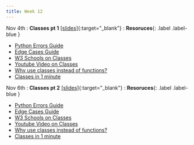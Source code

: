 ```yaml
---
title: Week 12
---
```


Nov 4th
: **Classes pt 1** [\[slides\]](https://docs.google.com/presentation/d/1y74_ucGaVbDx17hv5aW6uftxeosxP8n4nLsIdMG_pwU/edit?usp=sharing){:target="\_blank"}
: **Resoruces**{: .label .label-blue }
- [Python Errors Guide](https://docs.google.com/document/d/1S9DKwV66X5zdpiikkvXE7OnUneR4FRKem3v2xGc4zRg/edit?usp=sharing)
- [Edge Cases Guide](https://docs.google.com/document/d/1erH8pX7RWOcaF2SLMjThGzq7nwDChwIruURsV9-wGN8/edit?usp=sharing)
- [W3 Schools on Classes](https://www.w3schools.com/python/python_classes.asp)
- [Youtube Video on Classes](https://www.youtube.com/watch?v=q2SGW2VgwAM)
- [Why use classes instead of functions?](https://www.reddit.com/r/learnpython/comments/1mc8ih/why_should_you_use_classes_instead_of_functions/)
- [Classes in 1 minute](https://www.youtube.com/watch?v=yYALsys-P_w)

Nov 6th
: **Classes pt 2** [\[slides\]](https://docs.google.com/presentation/d/1y74_ucGaVbDx17hv5aW6uftxeosxP8n4nLsIdMG_pwU/edit?usp=sharing){:target="\_blank"}
: **Resoruces**{: .label .label-blue }
- [Python Errors Guide](https://docs.google.com/document/d/1S9DKwV66X5zdpiikkvXE7OnUneR4FRKem3v2xGc4zRg/edit?usp=sharing)
- [Edge Cases Guide](https://docs.google.com/document/d/1erH8pX7RWOcaF2SLMjThGzq7nwDChwIruURsV9-wGN8/edit?usp=sharing)
- [W3 Schools on Classes](https://www.w3schools.com/python/python_classes.asp)
- [Youtube Video on Classes](https://www.youtube.com/watch?v=q2SGW2VgwAM)
- [Why use classes instead of functions?](https://www.reddit.com/r/learnpython/comments/1mc8ih/why_should_you_use_classes_instead_of_functions/)
- [Classes in 1 minute](https://www.youtube.com/watch?v=yYALsys-P_w)
